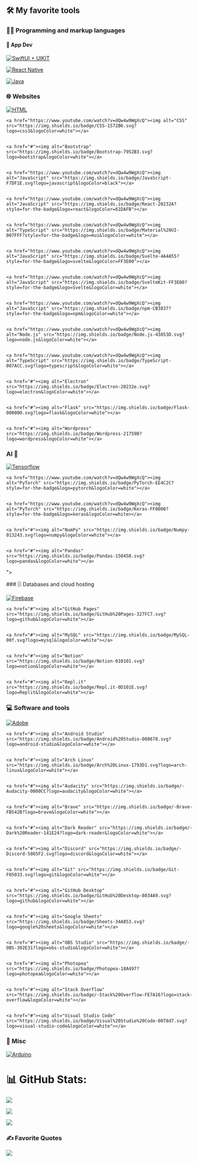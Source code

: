 
## 🛠️ My favorite tools

### 👨‍💻 Programming and markup languages

#### 📱 App Dev 

<p>    
    
<a href="https://www.youtube.com/watch?v=dQw4w9WgXcQ"><img alt="SwiftUI + UIKIT" src="https://img.shields.io/badge/Swift-FA7343?style=for-the-badge&logo=swift&logoColor=white"></a>

    
<a href="https://www.youtube.com/watch?v=dQw4w9WgXcQ"><img alt="React Native" src="https://img.shields.io/badge/React_Native-20232A?style=for-the-badge&logo=react&logoColor=61DAFB"></a>
    
    
<a href="https://www.youtube.com/watch?v=dQw4w9WgXcQ"><img alt="Java" src="https://img.shields.io/badge/Java-ED8B00?style=for-the-badge&logo=openjdk&logoColor=white"></a>
</p>

### 🌐 Websites
<p>
    <a href="https://github.com/search?q=user%3ADenverCoder1+language%3Ahtml"><img alt="HTML" src="https://img.shields.io/badge/HTML-E34F26.svg?logo=html5&logoColor=white"></a>
    
    
    <a href="https://www.youtube.com/watch?v=dQw4w9WgXcQ"><img alt="CSS" src="https://img.shields.io/badge/CSS-1572B6.svg?logo=css3&logoColor=white"></a>
    
    
    <a href="#"><img alt="Bootstrap" src="https://img.shields.io/badge/Bootstrap-7952B3.svg?logo=bootstrap&logoColor=white"></a>
    
    
    <a href="https://www.youtube.com/watch?v=dQw4w9WgXcQ"><img alt="JavaScript" src="https://img.shields.io/badge/JavaScript-F7DF1E.svg?logo=javascript&logoColor=black"></a>
    
    
    <a href="https://www.youtube.com/watch?v=dQw4w9WgXcQ"><img alt="JavaScript" src="https://img.shields.io/badge/React-20232A?style=for-the-badge&logo=react&logoColor=61DAFB"></a>
    
    
    <a href="https://www.youtube.com/watch?v=dQw4w9WgXcQ"><img alt="TypeScript" src="https://img.shields.io/badge/Material%20UI-007FFF?style=for-the-badge&logo=mui&logoColor=white"></a>
    
    
    <a href="https://www.youtube.com/watch?v=dQw4w9WgXcQ"><img alt="JavaScript" src="https://img.shields.io/badge/Svelte-4A4A55?style=for-the-badge&logo=svelte&logoColor=FF3E00"></a>
    
    
    <a href="https://www.youtube.com/watch?v=dQw4w9WgXcQ"><img alt="JavaScript" src="https://img.shields.io/badge/SvelteKit-FF3E00?style=for-the-badge&logo=Svelte&logoColor=white"></a>
    
    
    <a href="https://www.youtube.com/watch?v=dQw4w9WgXcQ"><img alt="JavaScript" src="https://img.shields.io/badge/npm-CB3837?style=for-the-badge&logo=npm&logoColor=white"></a>
    
    
    <a href="https://www.youtube.com/watch?v=dQw4w9WgXcQ"><img alt="Node.js" src="https://img.shields.io/badge/Node.js-43853D.svg?logo=node.js&logoColor=white"></a>
    
    
    <a href="https://www.youtube.com/watch?v=dQw4w9WgXcQ"><img alt="TypeScript" src="https://img.shields.io/badge/TypeScript-007ACC.svg?logo=typescript&logoColor=white"></a>
    
    
    <a href="#"><img alt="Electron" src="https://img.shields.io/badge/Electron-20232e.svg?logo=electron&logoColor=white"></a>
    
    
    <a href="#"><img alt="Flask" src="https://img.shields.io/badge/Flask-000000.svg?logo=flask&logoColor=white"></a>
    
    
    <a href="#"><img alt="Wordpress" src="https://img.shields.io/badge/Wordpress-21759B?logo=wordpress&logoColor=white"></a>
    
    

</p>



### AI 🤖

<p> 
    <a href="https://www.youtube.com/watch?v=dQw4w9WgXcQ"><img alt="Tensorflow" src="https://img.shields.io/badge/TensorFlow-FF6F00?style=for-the-badge&logo=TensorFlow&logoColor=white"></a>
    
    
    <a href="https://www.youtube.com/watch?v=dQw4w9WgXcQ"><img alt="PyTorch" src="https://img.shields.io/badge/PyTorch-EE4C2C?style=for-the-badge&logo=pytorch&logoColor=white"></a>
    
    
    <a href="https://www.youtube.com/watch?v=dQw4w9WgXcQ"><img alt="PyTorch" src="https://img.shields.io/badge/Keras-FF0000?style=for-the-badge&logo=keras&logoColor=white></a>
        
        
    <a href="#"><img alt="NumPy" src="https://img.shields.io/badge/Numpy-013243.svg?logo=numpy&logoColor=white"></a>
        
        
    <a href="#"><img alt="Pandas" src="https://img.shields.io/badge/Pandas-150458.svg?logo=pandas&logoColor=white"></a>
        
        
"></a>



</p>
### 🗄️ Databases and cloud hosting

<p>
    <a href="#"><img alt="Firebase" src="https://img.shields.io/badge/firebase-ffca28?style=for-the-badge&logo=firebase&logoColor=black"></a>
    
    
    <a href="#"><img alt="GitHub Pages" src="https://img.shields.io/badge/GitHub%20Pages-327FC7.svg?logo=github&logoColor=white"></a>
    
    
    <a href="#"><img alt="MySQL" src="https://img.shields.io/badge/MySQL-00f.svg?logo=mysql&logoColor=white"></a>
    
    
    <a href="#"><img alt="Notion" src="https://img.shields.io/badge/Notion-010101.svg?logo=notion&logoColor=white"></a>
    
    
    <a href="#"><img alt="Repl.it" src="https://img.shields.io/badge/Repl.it-0D101E.svg?logo=Replit&logoColor=white"></a>
</p>

### 💻 Software and tools

<p>
    <a href="#"><img alt="Adobe" src="https://img.shields.io/badge/Adobe-FF0000.svg?logo=adobe&logoColor=white"></a>
    
    
    <a href="#"><img alt="Android Studio" src="https://img.shields.io/badge/Android%20Studio-008678.svg?logo=android-studio&logoColor=white"></a>
    
    
    <a href="#"><img alt="Arch Linux" src="https://img.shields.io/badge/Arch%20Linux-1793D1.svg?logo=arch-linux&logoColor=white"></a>
    
    
    <a href="#"><img alt="Audacity" src="https://img.shields.io/badge/-Audacity-0000CC?logo=audacity&logoColor=white"></a>
    
    
    <a href="#"><img alt="Brave" src="https://img.shields.io/badge/-Brave-FB542B?logo=brave&logoColor=white"></a>
    
    
    <a href="#"><img alt="Dark Reader" src="https://img.shields.io/badge/-Dark%20Reader-141E24?logo=dark-reader&logoColor=white"></a>
    
    
    <a href="#"><img alt="Discord" src="https://img.shields.io/badge/-Discord-5865F2.svg?logo=discord&logoColor=white"></a>
    
    
    <a href="#"><img alt="Git" src="https://img.shields.io/badge/Git-F05033.svg?logo=git&logoColor=white"></a>
    
    
    <a href="#"><img alt="GitHub Desktop" src="https://img.shields.io/badge/GitHub%20Desktop-8034A9.svg?logo=github&logoColor=white"></a>
    
    
    <a href="#"><img alt="Google Sheets" src="https://img.shields.io/badge/Sheets-34A853.svg?logo=google%20sheets&logoColor=white"></a>
    
    
    <a href="#"><img alt="OBS Studio" src="https://img.shields.io/badge/-OBS-302E31?logo=obs-studio&logoColor=white"></a>
    
    
    <a href="#"><img alt="Photopea" src="https://img.shields.io/badge/Photopea-18A497?logo=photopea&logoColor=white"></a>
    
    
    <a href="#"><img alt="Stack Overflow" src="https://img.shields.io/badge/-Stack%20Overflow-FE7A16?logo=stack-overflow&logoColor=white"></a>
    
    
    <a href="#"><img alt="Visual Studio Code" src="https://img.shields.io/badge/Visual%20Studio%20Code-0078d7.svg?logo=visual-studio-code&logoColor=white"></a>
</p>

### 🧰 Misc

<p>
    <a href="#"><img alt="Arduino" src="https://img.shields.io/badge/-Arduino-00979D?logo=Arduino&logoColor=white"></a>
</p>


# 📊 GitHub Stats:

![](https://github-readme-stats.vercel.app/api?username=Gitmaster511&theme=codeSTACKr)


[![](https://github-readme-streak-stats.herokuapp.com?user=Gitmaster511&theme=git-dark&hide_border=true)](https://git.io/streak-stats)


![](https://github-readme-stats.vercel.app/api/top-langs?username=Gitmaster511&theme=codeSTACKr&hide_border=false&include_all_commits=false&count_private=false&layout=compact)

### ✍️ Favorite Quotes
![](https://quotes-github-readme.vercel.app/api?type=horizontal&theme=dark)
